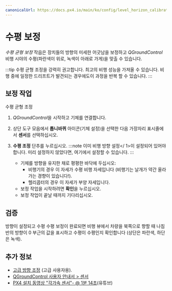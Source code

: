 ```yaml
---
canonicalUrl: https://docs.px4.io/main/ko/config/level_horizon_calibration
---
```


# 수평 보정

*수평 균형 보정* 작읍은 장치들의 방향의 미세한 어긋남을 보정하고 *QGroundControl* 비행 시야의 수평(파란색이 위로, 녹색이 아래로 가게)을 맞출 수 있습니다.

:::tip
수평 균형 조정을 강력히 권고합니다. 최고의 비행 성능을 가져올 수 있습니다. 비행 중에 일정한 드리프트가 발견되는 경우에도이 과정을 반복 할 수 있습니다.
:::

## 보정 작업

수평 균형 조정

1. *QGroundControl*을 시작하고 기체를 연결합니다.
2. 상단 도구 모음에서 **톱니바퀴** 아이콘(기체 설정)을 선택한 다음 가장자리 표시줄에서 **센서**를 선택하십시오.
3. **수평 조정** 단추를 누르십시오. :::note 이미 비행 방향 설정</ 1>이 설정되어 있어야합니다. 미리 설정하지 않았다면, 여기에서 설정할 수 있습니다. :::</li> 
    
    * 기체를 방향을 유지한 채로 평평한 바닥에 두십시오: 
        * 비행기의 경우 이 자세가 수평 비행 자세입니다 (비행기는 날개가 약간 올라가는 경향이 있습니다!).
        * 헬리콥터의 경우 이 자세가 부양 자세입니다.
    * 보정 작업을 시작하려면 **확인**을 누르십시오.
    * 보정 작업이 끝날 때까지 기다리십시오.</ol> 
    
    ## 검증
    
    방향이 설정되고 수평 수평 보정이 완료되면 비행 뷰에서 차량을 북쪽으로 향할 때 나침반의 방향이 0 부근의 값을 표시하고 수평이 수평인지 확인합니다 (상단은 파란색, 하단은 녹색).
    
    ## 추가 정보
    
    * [고급 방향 조정](../advanced_config/advanced_flight_controller_orientation_leveling.md) (고급 사용자용).
    * [QGroundControl 사용자 안내서 > 센서](https://docs.qgroundcontrol.com/en/SetupView/sensors_px4.html#level-horizon)
    * [PX4 설치 동영상 "각가속 센서"- @ 1분 14초](https://youtu.be/91VGmdSlbo4?t=1m14s)(유튜브)